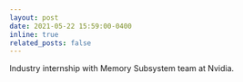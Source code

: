 ```yaml
---
layout: post
date: 2021-05-22 15:59:00-0400
inline: true
related_posts: false
---
```


Industry internship with Memory Subsystem team at Nvidia.

